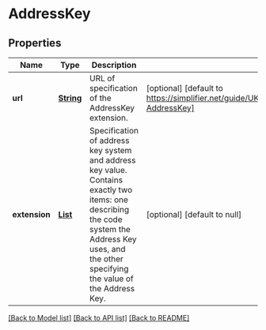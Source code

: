 # AddressKey
## Properties

Name | Type | Description | Notes
------------ | ------------- | ------------- | -------------
**url** | [**String**](string.md) | URL of specification of the AddressKey extension. | [optional] [default to https://simplifier.net/guide/UKCoreDecember2019/ExtensionUKCore-AddressKey]
**extension** | [**List**](anyOf&lt;object,object&gt;.md) | Specification of address key system and address key value. Contains exactly two items: one describing the code system the Address Key uses, and the other specifying the value of the Address Key. | [optional] [default to null]

[[Back to Model list]](../README.md#documentation-for-models) [[Back to API list]](../README.md#documentation-for-api-endpoints) [[Back to README]](../README.md)

